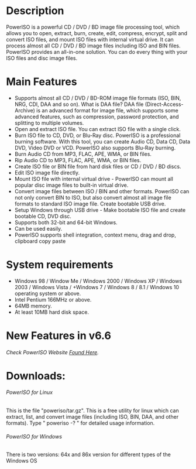 # Description
PowerISO is a powerful CD / DVD / BD image file processing tool, which allows you to open, extract, burn, create, edit, compress, encrypt, split and convert ISO files, and mount ISO files with internal virtual drive. It can process almost all CD / DVD / BD image files including ISO and BIN files. PowerISO provides an all-in-one solution. You can do every thing with your ISO files and disc image files.

# Main Features
+ Supports almost all CD / DVD / BD-ROM image file formats (ISO, BIN, NRG, CDI, DAA and so on). What is DAA file? DAA file (Direct-Access-Archive) is an advanced format for image file, which supports some advanced features, such as compression, password protection, and splitting to multiple volumes. 
+ Open and extract ISO file. You can extract ISO file with a single click.
+ Burn ISO file to CD, DVD, or Blu-Ray disc. PowerISO is a professional burning software. With this tool, you can create Audio CD, Data CD, Data DVD, Video DVD or VCD. PowerISO also supports Blu-Ray burning.  
+ Burn Audio CD from MP3, FLAC, APE, WMA, or BIN files.  
+ Rip Audio CD to MP3, FLAC, APE, WMA, or BIN files.  
+ Create ISO file or BIN file from hard disk files or CD / DVD / BD discs.  
+ Edit ISO image file directly.
+ Mount ISO file with internal virtual drive - PowerISO can mount all popular disc image files to built-in virtual drive.
+ Convert image files between ISO / BIN and other formats. PowerISO can not only convert BIN to ISO, but also convert almost all image file formats to standard ISO image file. Create bootable USB drive.
+ Setup Windows through USB drive - Make bootable ISO file and create bootable CD, DVD disc.
+ Supports both 32-bit and 64-bit Windows.
+ Can be used easily.
+ PowerISO supports shell integration, context menu, drag and drop, clipboard copy paste

# System requirements
+ Windows 98 / Window Me / Windows 2000 / Windows XP / Windows 2003 / Windows Vista / +Windows 7 / Windows 8 / 8.1 / Windows 10 operating system or above.  
+ Intel Pentium 166MHz or above.  
+ 64MB memory.  
+ At least 10MB hard disk space.

# New Features in v6.6
###### Check PowerISO Website [Found Here](http://poweriso.com/).

# Downloads:  
###### PowerISO for Linux
This is the file "poweriso/tar.gz". This is a free utility for linux which can extract, list, and convert image files (including ISO, BIN, DAA, and other formats).  Type " poweriso -? " for detailed usage information.  
###### PowerISO for Windows
There is two versions: 64x and 86x version for different types of the Windows OS
